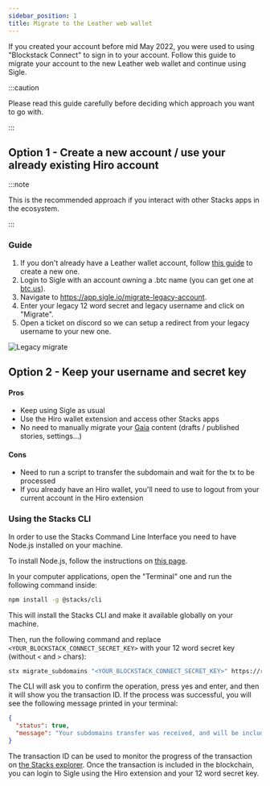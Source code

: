 ```yaml
---
sidebar_position: 1
title: Migrate to the Leather web wallet
---
```


If you created your account before mid May 2022, you were used to using "Blockstack Connect" to sign in to your account. Follow this guide to migrate your account to the new Leather web wallet and continue using Sigle.

:::caution

Please read this guide carefully before deciding which approach you want to go with.

:::

## Option 1 - Create a new account / use your already existing Hiro account

:::note

This is the recommended approach if you interact with other Stacks apps in the ecosystem.

:::

### Guide

1. If you don't already have a Leather wallet account, follow [this guide](../getting-started/create-leather-wallet.md) to create a new one.
2. Login to Sigle with an account owning a .btc name (you can get one at [btc.us](https://btc.us/)).
3. Navigate to https://app.sigle.io/migrate-legacy-account.
4. Enter your legacy 12 word secret and legacy username and click on "Migrate".
5. Open a ticket on discord so we can setup a redirect from your legacy username to your new one.

![Legacy migrate](/img/docs/guides/migrate-legacy-screen.png)

## Option 2 - Keep your username and secret key

#### Pros

- Keep using Sigle as usual
- Use the Hiro wallet extension and access other Stacks apps
- No need to manually migrate your [Gaia](https://docs.stacks.co/gaia/overview) content (drafts / published stories, settings...)

#### Cons

- Need to run a script to transfer the subdomain and wait for the tx to be processed
- If you already have an Hiro wallet, you'll need to use to logout from your current account in the Hiro extension

### Using the Stacks CLI

In order to use the Stacks Command Line Interface you need to have Node.js installed on your machine.

To install Node.js, follow the instructions on [this page](https://nodejs.org/en/).

In your computer applications, open the "Terminal" one and run the following command inside:

```sh
npm install -g @stacks/cli
```

This will install the Stacks CLI and make it available globally on your machine.

Then, run the following command and replace `<YOUR_BLOCKSTACK_CONNECT_SECRET_KEY>` with your 12 word secret key (without `<` and `>` chars):

```sh
stx migrate_subdomains "<YOUR_BLOCKSTACK_CONNECT_SECRET_KEY>" https://registrar.stacks.co
```

The CLI will ask you to confirm the operation, press yes and enter, and then it will show you the transaction ID. If the process was successful, you will see the following message printed in your terminal:

```json
{
  "status": true,
  "message": "Your subdomains transfer was received, and will be included in the blockchain soon with txId: f85a649fcdfbc3002368f46445ce8b0cc5b6e97158cd1d1f1fe8d0fb945ac7f3"
}
```

The transaction ID can be used to monitor the progress of the transaction on [the Stacks explorer](https://explorer.stacks.co). Once the transaction is included in the blockchain, you can login to Sigle using the Hiro extension and your 12 word secret key.

